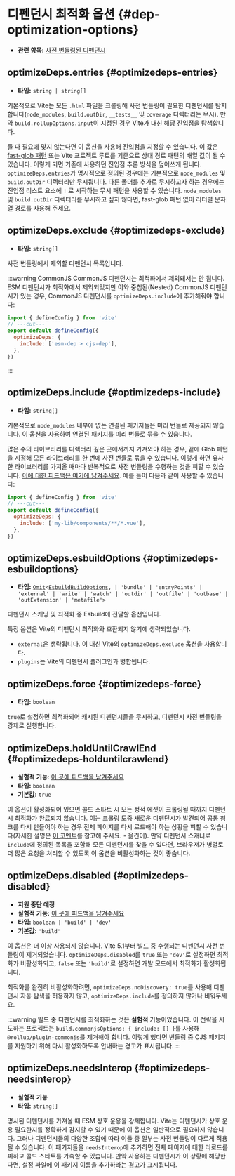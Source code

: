 # 디펜던시 최적화 옵션 {#dep-optimization-options}

- **관련 항목:** [사전 번들링된 디펜던시](/guide/dep-pre-bundling)

## optimizeDeps.entries {#optimizedeps-entries}

- **타입:** `string | string[]`

기본적으로 Vite는 모든 `.html` 파일을 크롤링해 사전 번들링이 필요한 디펜던시를 탐지합니다(`node_modules`, `build.outDir`, `__tests__` 및 `coverage` 디렉터리는 무시). 만약 `build.rollupOptions.input`이 지정된 경우 Vite가 대신 해당 진입점을 탐색합니다.

둘 다 필요에 맞지 않는다면 이 옵션을 사용해 진입점을 지정할 수 있습니다. 이 값은 [fast-glob 패턴](https://github.com/mrmlnc/fast-glob#basic-syntax) 또는 Vite 프로젝트 루트를 기준으로 상대 경로 패턴의 배열 값이 될 수 있습니다. 이렇게 되면 기존에 사용하던 진입점 추론 방식을 덮어쓰게 됩니다. `optimizeDeps.entries`가 명시적으로 정의된 경우에는 기본적으로 `node_modules` 및 `build.outDir` 디렉터리만 무시됩니다. 다른 폴더를 추가로 무시하고자 하는 경우에는 진입점 리스트 요소에 `!` 로 시작하는 무시 패턴을 사용할 수 있습니다. `node_modules` 및 `build.outDir` 디렉터리를 무시하고 싶지 않다면, fast-glob 패턴 없이 리터럴 문자열 경로를 사용해 주세요.

## optimizeDeps.exclude {#optimizedeps-exclude}

- **타입:** `string[]`

사전 번들링에서 제외할 디펜던시 목록입니다.

:::warning CommonJS
CommonJS 디펜던시는 최적화에서 제외돼서는 안 됩니다. ESM 디펜던시가 최적화에서 제외되었지만 이와 중첩된(Nested) CommonJS 디펜던시가 있는 경우, CommonJS 디펜던시를 `optimizeDeps.include`에 추가해줘야 합니다:

```js twoslash
import { defineConfig } from 'vite'
// ---cut---
export default defineConfig({
  optimizeDeps: {
    include: ['esm-dep > cjs-dep'],
  },
})
```

:::

## optimizeDeps.include {#optimizedeps-include}

- **타입:** `string[]`

기본적으로 `node_modules` 내부에 없는 연결된 패키지들은 미리 번들로 제공되지 않습니다. 이 옵션을 사용하여 연결된 패키지를 미리 번들로 묶을 수 있습니다.

많은 수의 라이브러리를 디렉터리 깊은 곳에서까지 가져와야 하는 경우, 끝에 Glob 패턴을 지정해 모든 라이브러리를 한 번에 사전 번들로 묶을 수 있습니다. 이렇게 하면 유사한 라이브러리를 가져올 때마다 반복적으로 사전 번들링을 수행하는 것을 피할 수 있습니다. [이에 대한 피드백은 여기에 남겨주세요](https://github.com/vitejs/vite/discussions/15833). 예를 들어 다음과 같이 사용할 수 있습니다:

```js twoslash
import { defineConfig } from 'vite'
// ---cut---
export default defineConfig({
  optimizeDeps: {
    include: ['my-lib/components/**/*.vue'],
  },
})
```

## optimizeDeps.esbuildOptions {#optimizedeps-esbuildoptions}

- **타입:** [`Omit`](https://www.typescriptlang.org/docs/handbook/utility-types.html#omittype-keys)`<`[`EsbuildBuildOptions`](https://esbuild.github.io/api/#general-options)`,
| 'bundle'
| 'entryPoints'
| 'external'
| 'write'
| 'watch'
| 'outdir'
| 'outfile'
| 'outbase'
| 'outExtension'
| 'metafile'>`

디펜던시 스캐닝 및 최적화 중 Esbuild에 전달할 옵션입니다.

특정 옵션은 Vite의 디펜던시 최적화와 호환되지 않기에 생략되었습니다.

- `external`은 생략됩니다. 이 대신 Vite의 `optimizeDeps.exclude` 옵션을 사용합니다.
- `plugins`는 Vite의 디펜던시 플러그인과 병합됩니다.

## optimizeDeps.force {#optimizedeps-force}

- **타입:** `boolean`

`true`로 설정하면 최적화되어 캐시된 디펜던시들을 무시하고, 디펜던시 사전 번들링을 강제로 실행합니다.

## optimizeDeps.holdUntilCrawlEnd {#optimizedeps-holduntilcrawlend}

- **실험적 기능**: [이 곳에 피드백을 남겨주세요](https://github.com/vitejs/vite/discussions/15834)
- **타입:** `boolean`
- **기본값:** `true`

이 옵션이 활성화되어 있으면 콜드 스타트 시 모든 정적 에셋이 크롤링될 때까지 디펜던시 최적화가 완료되지 않습니다. 이는 크롤링 도중 새로운 디펜던시가 발견되어 공통 청크를 다시 만들어야 하는 경우 전체 페이지를 다시 로드해야 하는 상황을 피할 수 있습니다(자세한 설명은 [이 코멘트](https://github.com/vitejs/vite/pull/8869#issuecomment-1172902125)를 참고해 주세요. - 옮긴이). 만약 디펜던시 스캐너로 `include`에 정의된 목록을 포함해 모든 디펜던시를 찾을 수 있다면, 브라우저가 병렬로 더 많은 요청을 처리할 수 있도록 이 옵션을 비활성화하는 것이 좋습니다.

## optimizeDeps.disabled {#optimizedeps-disabled}

- **지원 중단 예정**
- **실험적 기능:** [이 곳에 피드백을 남겨주세요](https://github.com/vitejs/vite/discussions/13839)
- **타입:** `boolean | 'build' | 'dev'`
- **기본값:** `'build'`

이 옵션은 더 이상 사용되지 않습니다. Vite 5.1부터 빌드 중 수행되는 디펜던시 사전 번들링이 제거되었습니다. `optimizeDeps.disabled`를 `true` 또는 `'dev'`로 설정하면 최적화가 비활성화되고, `false` 또는 `'build'`로 설정하면 개발 모드에서 최적화가 활성화됩니다.

최적화를 완전히 비활성화하려면, `optimizeDeps.noDiscovery: true`를 사용해 디펜던시 자동 탐색을 허용하지 않고, `optimizeDeps.include`를 정의하지 않거나 비워두세요.

:::warning
빌드 중 디펜던시를 최적화하는 것은 **실험적** 기능이었습니다. 이 전략을 시도하는 프로젝트는 `build.commonjsOptions: { include: [] }`를 사용해 `@rollup/plugin-commonjs`를 제거해야 합니다. 이렇게 했다면 번들링 중 CJS 패키지를 지원하기 위해 다시 활성화하도록 안내하는 경고가 표시됩니다.
:::

## optimizeDeps.needsInterop {#optimizedeps-needsinterop}

- **실험적 기능**
- **타입:** `string[]`

명시된 디펜던시를 가져올 때 ESM 상호 운용을 강제합니다. Vite는 디펜던시가 상호 운용 필요한지를 정확하게 감지할 수 있기 때문에 이 옵션은 일반적으로 필요하지 않습니다. 그러나 디펜던시들의 다양한 조합에 따라 이들 중 일부는 사전 번들링이 다르게 적용될 수 있습니다. 이 패키지들을 `needsInterop`에 추가하면 전체 페이지에 대한 리로드를 피하고 콜드 스타트를 가속할 수 있습니다. 만약 사용하는 디펜던시가 이 상황에 해당한다면, 설정 파일에 이 패키지 이름을 추가하라는 경고가 표시됩니다.